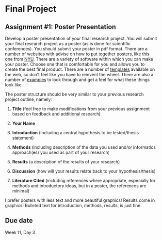 # Final Project 
## Assignment #1: Poster Presentation

Develop a poster presentation of your final research project.  You will submit your final research project as a poster (as is done for scientific conferences).  You should submit your poster in pdf format.  There are a number of websites with advise on how to put together posters, like this one from [NYU](https://guides.nyu.edu/posters). There are a variety of software within which you can make your poster.  Choose one that is comfortable for you and allows you to create the best final product.  There are a number of [templates](https://www.posternerd.com/sciposters-templates) available on the web, so don’t feel like you have to reinvent the wheel.  There are also a number of [examples](https://www.hsph.harvard.edu/public-health-practice-resources/for-students/resources-for-practicum/communicating-your-practice-experience/student-posters/poster-examples/) to look through and get a feel for what these things look like.

The poster structure should be very similar to your previous research project outline, namely:

1. **Title** (feel free to make modifications from your previous assignment based on feedback and additional research)

2. **Your Name**

3. **Introduction** (including a central hypothesis to be tested/thesis statement)

4. **Methods** (including description of the data you used and/or informatics approach(es) you used as part of your research)

5. **Results** (a description of the results of your research)

6. **Discussion** (how will your results relate back to your hypothesis/thesis)

7. **Literature Cited** (including references where appropriate, especially for methods and introductory ideas, but in a poster, the references are minimal)

I prefer posters with less text and more beautiful graphics!  Results come in graphics!  Bulleted text for introduction, methods, results, is just fine.


## Due date
Week 11, Day 3
